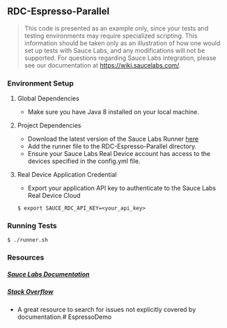 ## RDC-Espresso-Parallel

>This code is presented as an example only, since your tests and testing environments may require specialized scripting. This information should be taken only as an
>illustration of how one would set up tests with Sauce Labs, and any modifications will not be supported. For questions regarding Sauce Labs integration, please see 
>our documentation at https://wiki.saucelabs.com/.

### Environment Setup

1. Global Dependencies
    * Make sure you have Java 8 installed on your local machine.

2. Project Dependencies
	* Download the latest version of the Sauce Labs Runner [here](https://wiki.saucelabs.com/display/DOCS/Using+Espresso+for+Real+Device+Testing#UsingEspressoforRealDeviceTesting-RequirementsforUsingEspressowithSauceRunnerforRealDevices)
	* Add the runner file to the RDC-Espresso-Parallel directory. 
	* Ensure your Sauce Labs Real Device account has access to the devices specified in the config.yml file. 

3.  Real Device Application Credential
    * Export your application API key to authenticate to the Sauce Labs Real Device Cloud
    ```
    $ export SAUCE_RDC_API_KEY=<your_api_key>
    ```
    
### Running Tests
```
$ ./runner.sh
```

### Resources

##### [Sauce Labs Documentation](https://wiki.saucelabs.com/)

##### [Stack Overflow](http://stackoverflow.com/)
* A great resource to search for issues not explicitly covered by documentation.# EspressoDemo

